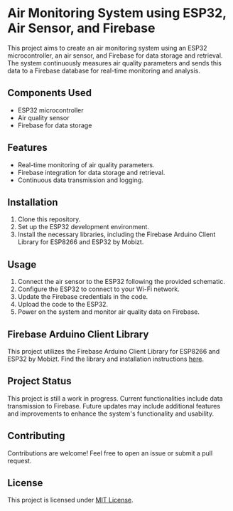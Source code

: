 # Air Monitoring System using ESP32, Air Sensor, and Firebase

This project aims to create an air monitoring system using an ESP32 microcontroller, an air sensor, and Firebase for data storage and retrieval. The system continuously measures air quality parameters and sends this data to a Firebase database for real-time monitoring and analysis.

## Components Used

- ESP32 microcontroller
- Air quality sensor
- Firebase for data storage

## Features

- Real-time monitoring of air quality parameters.
- Firebase integration for data storage and retrieval.
- Continuous data transmission and logging.

## Installation

1. Clone this repository.
2. Set up the ESP32 development environment.
3. Install the necessary libraries, including the Firebase Arduino Client Library for ESP8266 and ESP32 by Mobizt.

## Usage

1. Connect the air sensor to the ESP32 following the provided schematic.
2. Configure the ESP32 to connect to your Wi-Fi network.
3. Update the Firebase credentials in the code.
4. Upload the code to the ESP32.
5. Power on the system and monitor air quality data on Firebase.

## Firebase Arduino Client Library

This project utilizes the Firebase Arduino Client Library for ESP8266 and ESP32 by Mobizt. Find the library and installation instructions [here](link_to_library).

## Project Status

This project is still a work in progress. Current functionalities include data transmission to Firebase. Future updates may include additional features and improvements to enhance the system's functionality and usability.

## Contributing

Contributions are welcome! Feel free to open an issue or submit a pull request.

## License

This project is licensed under [MIT License](link_to_license).
